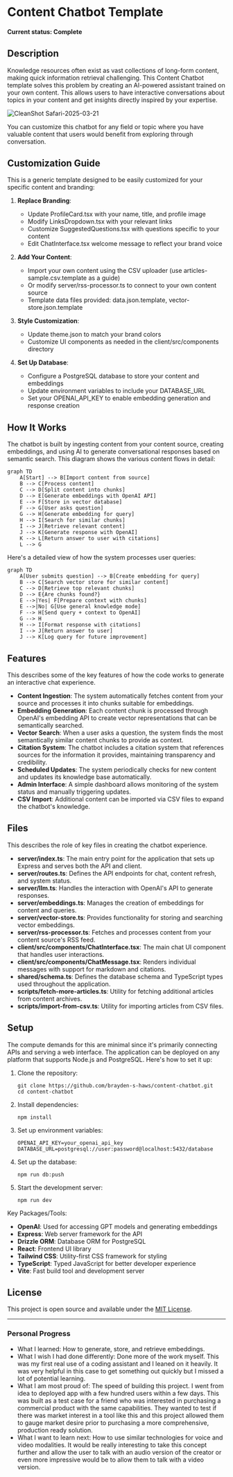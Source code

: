 # Content Chatbot Template

#### Current status: Complete

## Description
Knowledge resources often exist as vast collections of long-form content, making quick information retrieval challenging. This Content Chatbot template solves this problem by creating an AI-powered assistant trained on your own content. This allows users to have interactive conversations about topics in your content and get insights directly inspired by your expertise.

![CleanShot Safari-2025-03-21](https://github.com/user-attachments/assets/f953bfb7-bfdd-4f92-9993-70b269860902)


You can customize this chatbot for any field or topic where you have valuable content that users would benefit from exploring through conversation.

## Customization Guide
This is a generic template designed to be easily customized for your specific content and branding:

1. **Replace Branding**: 
   - Update ProfileCard.tsx with your name, title, and profile image
   - Modify LinksDropdown.tsx with your relevant links
   - Customize SuggestedQuestions.tsx with questions specific to your content
   - Edit ChatInterface.tsx welcome message to reflect your brand voice

2. **Add Your Content**: 
   - Import your own content using the CSV uploader (use articles-sample.csv.template as a guide)
   - Or modify server/rss-processor.ts to connect to your own content source
   - Template data files provided: data.json.template, vector-store.json.template

3. **Style Customization**: 
   - Update theme.json to match your brand colors
   - Customize UI components as needed in the client/src/components directory

4. **Set Up Database**: 
   - Configure a PostgreSQL database to store your content and embeddings
   - Update environment variables to include your DATABASE_URL
   - Set your OPENAI_API_KEY to enable embedding generation and response creation

## How It Works
The chatbot is built by ingesting content from your content source, creating embeddings, and using AI to generate conversational responses based on semantic search. This diagram shows the various content flows in detail:

```mermaid
graph TD
    A[Start] --> B[Import content from source]
    B --> C[Process content]
    C --> D[Split content into chunks]
    D --> E[Generate embeddings with OpenAI API]
    E --> F[Store in vector database]
    F --> G[User asks question]
    G --> H[Generate embedding for query]
    H --> I[Search for similar chunks]
    I --> J[Retrieve relevant content]
    J --> K[Generate response with OpenAI]
    K --> L[Return answer to user with citations]
    L --> G
```

Here's a detailed view of how the system processes user queries:

```mermaid
graph TD
    A[User submits question] --> B[Create embedding for query]
    B --> C[Search vector store for similar content]
    C --> D[Retrieve top relevant chunks]
    D --> E{Are chunks found?}
    E -->|Yes| F[Prepare context with chunks]
    E -->|No| G[Use general knowledge mode]
    F --> H[Send query + context to OpenAI]
    G --> H
    H --> I[Format response with citations]
    I --> J[Return answer to user]
    J --> K[Log query for future improvement]
```

## Features
This describes some of the key features of how the code works to generate an interactive chat experience.

- **Content Ingestion**: The system automatically fetches content from your source and processes it into chunks suitable for embeddings.
- **Embedding Generation**: Each content chunk is processed through OpenAI's embedding API to create vector representations that can be semantically searched.
- **Vector Search**: When a user asks a question, the system finds the most semantically similar content chunks to provide as context.
- **Citation System**: The chatbot includes a citation system that references sources for the information it provides, maintaining transparency and credibility.
- **Scheduled Updates**: The system periodically checks for new content and updates its knowledge base automatically.
- **Admin Interface**: A simple dashboard allows monitoring of the system status and manually triggering updates.
- **CSV Import**: Additional content can be imported via CSV files to expand the chatbot's knowledge.

## Files
This describes the role of key files in creating the chatbot experience.
- **server/index.ts**: The main entry point for the application that sets up Express and serves both the API and client.
- **server/routes.ts**: Defines the API endpoints for chat, content refresh, and system status.
- **server/llm.ts**: Handles the interaction with OpenAI's API to generate responses.
- **server/embeddings.ts**: Manages the creation of embeddings for content and queries.
- **server/vector-store.ts**: Provides functionality for storing and searching vector embeddings.
- **server/rss-processor.ts**: Fetches and processes content from your content source's RSS feed.
- **client/src/components/ChatInterface.tsx**: The main chat UI component that handles user interactions.
- **client/src/components/ChatMessage.tsx**: Renders individual messages with support for markdown and citations.
- **shared/schema.ts**: Defines the database schema and TypeScript types used throughout the application.
- **scripts/fetch-more-articles.ts**: Utility for fetching additional articles from content archives.
- **scripts/import-from-csv.ts**: Utility for importing articles from CSV files.

## Setup
The compute demands for this are minimal since it's primarily connecting APIs and serving a web interface. The application can be deployed on any platform that supports Node.js and PostgreSQL. Here's how to set it up:

1. Clone the repository:
   ```
   git clone https://github.com/brayden-s-haws/content-chatbot.git
   cd content-chatbot
   ```

2. Install dependencies:
   ```
   npm install
   ```

3. Set up environment variables:
   ```
   OPENAI_API_KEY=your_openai_api_key
   DATABASE_URL=postgresql://user:password@localhost:5432/database
   ```

4. Set up the database:
   ```
   npm run db:push
   ```

5. Start the development server:
   ```
   npm run dev
   ```

Key Packages/Tools:
- **OpenAI**: Used for accessing GPT models and generating embeddings
- **Express**: Web server framework for the API
- **Drizzle ORM**: Database ORM for PostgreSQL
- **React**: Frontend UI library
- **Tailwind CSS**: Utility-first CSS framework for styling
- **TypeScript**: Typed JavaScript for better developer experience
- **Vite**: Fast build tool and development server

## License

This project is open source and available under the [MIT License](LICENSE).

___

### Personal Progress
* What I learned: How to generate, store, and retrieve embeddings. 
* What I wish I had done differently: Done more of the work myself. This was my first real use of a coding assistant and I leaned on it heavily. It was very helpful in this case to get something out quickly but I missed a lot of potential learning.
* What I am most proud of: The speed of building this project. I went from idea to deployed app with a few hundred users within a few days. This was built as a test case for a friend who was interested in purchasing a commercial product with the same capabilities. They wanted to test if there was market interest in a tool like this and this project allowed them to gauge market desire prior to purchasing a more comprehensive, production ready solution.
* What I want to learn next: How to use similar technologies for voice and video modalities. It would be really interesting to take this concept further and allow the user to talk with an audio version of the creator or even more impressive would be to allow them to talk with a video version.
